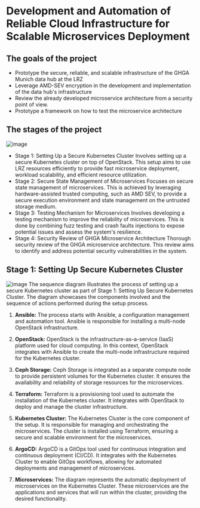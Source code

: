 # Development and Automation of Reliable Cloud Infrastructure for Scalable Microservices Deployment
## The goals of the project
* Prototype the secure, reliable, and scalable infrastructure of the GHGA Munich data hub at the LRZ
* Leverage AMD-SEV encryption in the development and implementation of the data hub's infrastructure
* Review the already developed microservice architecture from a security point of view.
* Prototype a framework on how to test the microservice architecture

## The stages of the project
![image](https://github.com/Evgeny-Volynsky/microservices-infrastructure/assets/10652693/d76b89a1-9da1-413c-aa45-27f0065fb2ec)
* Stage 1: Setting Up a Secure Kubernetes Cluster
Involves setting up a secure Kubernetes cluster on top of OpenStack. This setup aims to use LRZ resources efficiently to provide fast microservice deployment, workload scalability, and efficient resource utilization.
* Stage 2: Secure State Management of Microservices
Focuses on secure state management of microservices. This is achieved by leveraging hardware-assisted trusted computing, such as AMD SEV, to provide a secure execution environment and state management on the untrusted storage medium.
* Stage 3: Testing Mechanism for Microservices
Involves developing a testing mechanism to improve the reliability of microservices. This is done by combining fuzz testing and crash faults injections to expose potential issues and assess the system's resilience.
* Stage 4: Security Review of GHGA Microservice Architecture
Thorough security review of the GHGA microservice architecture. This review aims to identify and address potential security vulnerabilities in the system.

## Stage 1: Setting Up Secure Kubernetes Cluster
![image](https://github.com/Evgeny-Volynsky/microservices-infrastructure/assets/10652693/cace9552-3720-4939-aed7-edc87f85c1fc)
The sequence diagram illustrates the process of setting up a secure Kubernetes cluster as part of Stage 1: Setting Up Secure Kubernetes Cluster. The diagram showcases the components involved and the sequence of actions performed during the setup process.

1. **Ansible:** The process starts with Ansible, a configuration management and automation tool. Ansible is responsible for installing a multi-node OpenStack infrastructure.

2. **OpenStack:** OpenStack is the infrastructure-as-a-service (IaaS) platform used for cloud computing. In this context, OpenStack integrates with Ansible to create the multi-node infrastructure required for the Kubernetes cluster.

3. **Ceph Storage:** Ceph Storage is integrated as a separate compute node to provide persistent volumes for the Kubernetes cluster. It ensures the availability and reliability of storage resources for the microservices.

4. **Terraform:** Terraform is a provisioning tool used to automate the installation of the Kubernetes cluster. It integrates with OpenStack to deploy and manage the cluster infrastructure.

5. **Kubernetes Cluster:** The Kubernetes Cluster is the core component of the setup. It is responsible for managing and orchestrating the microservices. The cluster is installed using Terraform, ensuring a secure and scalable environment for the microservices.

6. **ArgoCD:** ArgoCD is a GitOps tool used for continuous integration and continuous deployment (CI/CD). It integrates with the Kubernetes Cluster to enable GitOps workflows, allowing for automated deployments and management of microservices.

7. **Microservices:** The diagram represents the automatic deployment of microservices on the Kubernetes Cluster. These microservices are the applications and services that will run within the cluster, providing the desired functionality.
